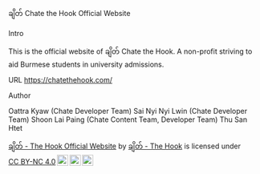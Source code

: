 ချိတ် Chate the Hook Official Website

Intro

This is the official website of ချိတ် Chate the Hook. A non-profit striving to aid Burmese students in university admissions. 


URL
https://chatethehook.com/

Author

Oattra Kyaw (Chate Developer Team)
Sai Nyi Nyi Lwin (Chate Developer Team)
Shoon Lai Paing (Chate Content Team, Developer Team)
Thu San Htet

<p xmlns:cc="http://creativecommons.org/ns#" xmlns:dct="http://purl.org/dc/terms/"><a property="dct:title" rel="cc:attributionURL" href="https://chatethehook.com/">ချိတ် - The Hook Official Website</a> by <a rel="cc:attributionURL dct:creator" property="cc:attributionName" href="https://chatethehook.com/">ချိတ် - The Hook</a> is licensed under <a href="https://creativecommons.org/licenses/by-nc/4.0/?ref=chooser-v1" target="_blank" rel="license noopener noreferrer" style="display:inline-block;">CC BY-NC 4.0<img style="height:22px!important;margin-left:3px;vertical-align:text-bottom;" src="https://mirrors.creativecommons.org/presskit/icons/cc.svg?ref=chooser-v1" alt=""><img style="height:22px!important;margin-left:3px;vertical-align:text-bottom;" src="https://mirrors.creativecommons.org/presskit/icons/by.svg?ref=chooser-v1" alt=""><img style="height:22px!important;margin-left:3px;vertical-align:text-bottom;" src="https://mirrors.creativecommons.org/presskit/icons/nc.svg?ref=chooser-v1" alt=""></a></p> 
